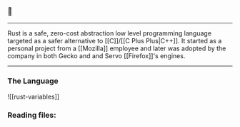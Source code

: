### 🦀
---
Rust is a safe, zero-cost abstraction low level programming language targeted as a safer alternative to [[C]]/[[C Plus Plus|C++]]. It started as a personal project from a [[Mozilla]] employee and later was adopted by the company in both Gecko and and Servo [[Firefox]]'s engines.


---
### The Language

![[rust-variables]]
### Reading files:
```

```